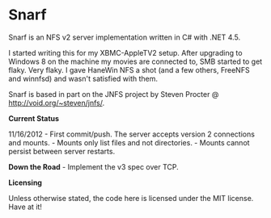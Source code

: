 Snarf
=====

Snarf is an NFS v2 server implementation written in C# with .NET 4.5.

I started writing this for my XBMC-AppleTV2 setup. After upgrading to Windows 8 on the machine my movies are connected to, SMB started to get flaky. Very flaky. I gave HaneWin NFS a shot (and a few others, FreeNFS and winnfsd) and wasn't satisfied with them. 

Snarf is based in part on the JNFS project by Steven Procter @ http://void.org/~steven/jnfs/.

**Current Status**

11/16/2012
	- First commit/push. The server accepts version 2 connections and mounts. 
	- Mounts only list files and not directories. 
	- Mounts cannot persist between server restarts.

**Down the Road**
	- Implement the v3 spec over TCP.

**Licensing**

Unless otherwise stated, the code here is licensed under the MIT license. Have at it!
